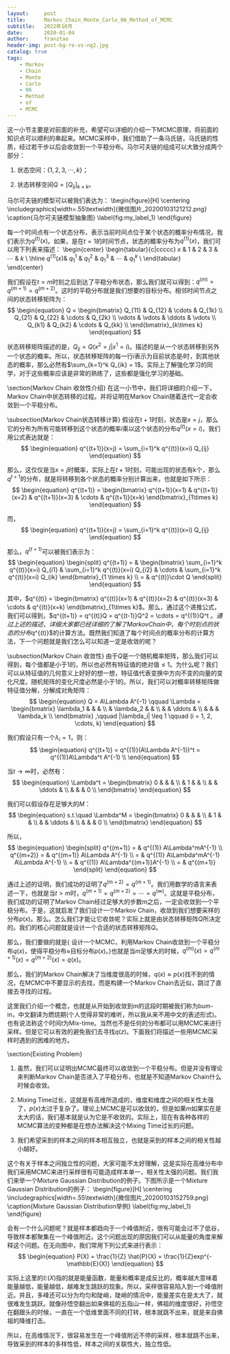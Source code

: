 ```yaml
---
layout:     post
title:      Markov_Chain_Monte_Carlo_06_Method_of_MCMC
subtitle:   2022年10月
date:       2020-01-04
author:     franztao
header-img: post-bg-re-vs-ng2.jpg
catalog: true
tags:
    - Markov
    - Chain
    - Monte
    - Carlo
    - 06
    - Method
    - of
    - MCMC
---
```


    

这一小节主要是对前面的补充，希望可以详细的介绍一下MCMC原理，将前面的知识点可以顺利的串起来。MCMC采样中，我们借助了一条马氏链，马氏链的性质，经过若干步以后会收敛到一个平稳分布。马尔可夫链的组成可以大致分成两个部分：

1. 状态空间：$\{ 1,2,3,\cdots,k \}$；

2. 状态转移空间$Q=[Q_{ij}]_{k\times k}$。

马尔可夫链的模型可以被我们表达为：
\begin{figure}[H]
    \centering
    \includegraphics[width=.55\textwidth]{微信图片_20200103121212.png}
    \caption{马尔可夫链模型抽象图}
    \label{fig:my_label_1}
\end{figure}

每一个时间点有一个状态分布，表示当前时间点位于某个状态的概率分布情况，我们表示为$q^{(t)}(x)$。如果，是在$t=1$的时间节点，状态的概率分布为$q^{(1)}(x)$，我们可以用下列表来描述：
\begin{center}
\begin{tabular}{c|ccccc}
     $x$ & 1 & 2 & 3 & $\cdots$ & $k$  \\
     \hline
     $q^{(1)}(x)$& $q_1^1$ & $q_1^2$ & $q_1^3$ & $\cdots$ & $q_1^k$ \\
\end{tabular}    
\end{center}

我们假设在$t=m$时刻之后到达了平稳分布状态，那么我们就可以得到：$q^{(m)} = q^{(m+1)} = q^{(m+2)}$。这时的平稳分布就是我们想要的目标分布。相邻时间节点之间的状态转移矩阵为：
$$
\begin{equation}
    Q =
    \begin{bmatrix}
        Q_{11} & Q_{12} & \cdots & Q_{1k} \\
        Q_{21} & Q_{22} & \cdots & Q_{2k} \\
        \vdots & \vdots & \ddots & \vdots \\
        Q_{k1} & Q_{k2} & \cdots & Q_{kk} \\
    \end{bmatrix}_{k\times k}
\end{equation}
$$

状态转移矩阵描述的是，$Q_{ij} = Q(x^2=j|x^1=i)$。描述的是从一个状态转移到另外一个状态的概率。所以，状态转移矩阵的每一行$i$表示为目前状态是$i$时，到其他状态的概率，那么必然有$\sum_{k=1}^k Q_{ik} = 1$。实际上了解强化学习的同学，对于这些概率应该是非常的熟练了，这些都是强化学习的基础。

\section{Markov Chain 收敛性介绍}
在这一小节中，我们将详细的介绍一下，Markov Chain中状态转移的过程。并将证明在Markov Chain随着迭代一定会收敛到一个平稳分布。

\subsection{Markov Chain状态转移计算}
假设在$t+1$时刻，状态是$x=j$，那么它的分布为所有可能转移到这个状态的概率$i$乘以这个状态的分布$q^{(t)}(x=i)$，我们用公式表达就是：
$$
\begin{equation}
    q^{(t+1)}(x=j) = \sum_{i=1}^k q^{(t)}(x=i) Q_{ij}
\end{equation}
$$

那么，这仅仅是当$x=j$时概率，实际上在$t+1$时刻，可能出现的状态有k个，那么$q^{t+1}$的分布，就是将转移到各个状态的概率分别计算出来，也就是如下所示：
$$
\begin{equation}
    q^{(t+1)} = 
    \begin{bmatrix}
        q^{(t+1)}(x=1) & q^{(t+1)}(x=2) & q^{(t+1)}(x=3) & \cdots & q^{(t+1)}(x=k)  
    \end{bmatrix}_{1\times k}
\end{equation}
$$

而，
$$
\begin{equation}
    q^{(t+1)}(x=j) = \sum_{i=1}^k q^{(t)}(x=i) Q_{ij}
\end{equation}
$$

那么，$q^{(t+1)}$可以被我们表示为：
$$
\begin{equation}
\begin{split}
    q^{(t+1)} = &
    \begin{bmatrix}
        \sum_{i=1}^k q^{(t)}(x=i) Q_{i1} & \sum_{i=1}^k q^{(t)}(x=i) Q_{i2} & \cdots & \sum_{i=1}^k q^{(t)}(x=i) Q_{ik}
    \end{bmatrix}_{1 \times k} \\
    = & q^{(t)}\cdot Q
\end{split}
\end{equation}
$$

其中，$q^{(t)} = \begin{bmatrix} q^{(t)}(x=1) & q^{(t)}(x=2) & q^{(t)}(x=3) & \cdots & q^{(t)}(x=k) \end{bmatrix}_{1\times k}$。那么，通过这个递推公式，我们可以得到，$q^{(t+1)} = q^{(t)}Q = q^{(t-1)}Q^2 = \cdots = q^{(1)}Q^t $。通过上述的描述，详细大家都已经详细的了解了Markov Chain中，每个时刻点的状态的分布$q^{(t)}$的计算方法。既然我们知道了每个时间点的概率分布的计算方法，下一个问题就是我们怎么可以知道一定是收敛的呢？

\subsection{Markov Chain 收敛性}
由于$Q$是一个随机概率矩阵，那么我们可以得到，每个值都是小于1的，所以也必然有特征值的绝对值$\leq 1$。为什么呢？我们可以从特征值的几何意义上好好的想一想，特征值代表变换中方向不变的向量的变化尺度。随机矩阵的变化尺度必然是小于1的。所以，我们可以对概率转移矩阵做特征值分解，分解成对角矩阵：
$$
\begin{equation}
    Q = A\Lambda A^{-1} \qquad \Lambda = 
    \begin{bmatrix}
     \lambda_1 & & & \\
     & \lambda_2 & & \\
     & & \ddots & \\
     & & & \lambda_k \\
    \end{bmatrix}
    ,\qquad |\lambda_i| \leq 1
    \qquad (i = 1, 2, \cdots, k)
\end{equation}
$$

我们假设只有一个$\lambda_i= 1$，则：
$$
\begin{equation}
    q^{(t+1)} = q^{(1)}(A\Lambda A^{-1})^t = q^{(1)}A\Lambda^t A^{-1} \\ 
\end{equation}
$$

当$t\rightarrow \infty$时，必然有：
$$
\begin{equation}
    \Lambda^t = 
    \begin{bmatrix}
     0 & & & \\
     & 1 & & \\
     & & \ddots & \\
     & & & 0 \\
    \end{bmatrix}
\end{equation}
$$

我们可以假设存在足够大的$M$：
$$
\begin{equation}
    s.t.\quad \Lambda^M = 
    \begin{bmatrix}
     0 & & & \\
     & 1 & & \\
     & & \ddots & \\
     & & & 0 \\
    \end{bmatrix}
\end{equation}
$$

所以，
$$
\begin{equation}
    \begin{split}
        q^{(m+1)} = & q^{(1)} A\Lambda^mA^{-1} \\
        q^{(m+2)} 
        = & q^{(m+1)} A\Lambda A^{-1} \\
        = & q^{(1)} A\Lambda^mA^{-1} A\Lambda A^{-1} \\
        = & q^{(1)} A\Lambda^{(m+1)}A^{-1} \\
        = & q^{(m+1)}
    \end{split}
\end{equation}
$$

通过上述的证明，我们成功的证明了$q^{(m+2)} = q^{(m+1)}$。我们用数学的语言来表述一下，也就是当$t > m$时，$q^{(m+1)} = q^{(m+2)} = \cdots = q^{(\infty)}$。这就是平稳分布，我们成功的证明了Markov Chain经过足够大的步数$m$之后，一定会收敛到一个平稳分布。于是，这就启发了我们设计一个Markov Chain，收敛到我们想要采样的分布$p(x)$。那么。怎么我们才能让它收敛呢？实际上就是由状态转移矩阵$Q$所决定的。我们的核心问题就是设计一个合适的状态转移矩阵$Q$。

那么，我们要做的就是{ 设计一个MCMC，利用Markov Chain收敛到一个平稳分布$q(x)$，使得平稳分布$\approx$目标分布$p(x)$。}也就是当$m$足够大的时候，$q^{(m)}(x) = q^{(m+1)}(x) = q^{(m+2)}(x) = q(x)$。

那么，我们的Markov Chain解决了当维度很高的时候，$q(x) \approx p(x)$找不到的情况，在MCMC中不要显示的去找，而是构建一个Markov Chain去近似，跳过了直接去寻找的过程。

这里我们介绍一个概念，也就是从开始到收敛到$m$的这段时期被我们称为bum-in，中文翻译为燃烧期(个人觉得非常的难听，所以我从来不用中文的表述形式)。也有说法称这个时间$t$为Mix-time。当然也不是任何的分布都可以用MCMC来进行采样。但是它可以有效的避免我们去寻找$q(z)$。下面我们将描述一些用MCMC采样时遇到的困难的地方。

\section{Existing Problem}
1. 虽然，我们可以证明出MCMC最终可以收敛到一个平稳分布。但是并没有理论来判断Markov Chain是否进入了平稳分布，也就是不知道Markov Chain什么时候会收敛。

2. Mixing Time过长，这就是有高维所造成的，维度和维度之间的相关性太强了，$p(x)$太过于复杂了。理论上MCMC是可以收敛的，但是如果$m$如果实在是太大的话，我们基本就是认为它是不收敛的。实际上，现在有各种各样的MCMC算法的变种都是在想办法解决这个Mixing Time过长的问题。

3. 我们希望采到的样本之间的样本相互独立，也就是采到的样本之间的相关性越小越好。

这个有关于样本之间独立性的问题，大家可能不太好理解，这是实际在高维分布中我们采用MCMC来进行采样很有可能造成样本单一，相关性太强的问题。我们我们来举一个Mixture Gaussian Distribution的例子。下图所示是一个Mixture Gaussian Distribution的例子：
\begin{figure}[H]
    \centering
    \includegraphics[width=.55\textwidth]{微信图片_20200103152759.png}
    \caption{Mixture Gaussian Distribution举例}
    \label{fig:my_label_1}
\end{figure}

会有一个什么问题呢？就是样本都趋向于一个峰值附近，很有可能会过不了低谷，导致样本都聚集在一个峰值附近。这个问题出现的原因我们可以从能量的角度来解释这个问题。在无向图中，我们常用下列公式来进行表示：
$$
\begin{equation}
    P(X) = \frac{1}{Z} \hat{P}(X) = \frac{1}{Z}exp^{-\mathbb{E}(X)}
\end{equation}
$$

实际上这里的$\mathbb{E}(X)$指的就是能量函数，能量和概率是成反比的，概率越大意味着能量越低，能量越低，越难发生跳跃的现象。所以，采样很容易陷入到一个峰值附近。并且，多峰还可以分为均匀和陡峭，陡峭的情况中，能量差实在是太大了，就很难发生跳跃。就像孙悟空翻出如来佛祖的五指山一样，佛祖的维度很好，孙悟空在翻跟头的时候，一直在一个低维里面不同的打转，根本就跳不出来，就是来自佛祖的降维打击。

所以，在高维情况下，很容易发生在一个峰值附近不停的采样，根本就跳不出来，导致采到的样本的多样性低，样本之间的关联性大，独立性低。

























